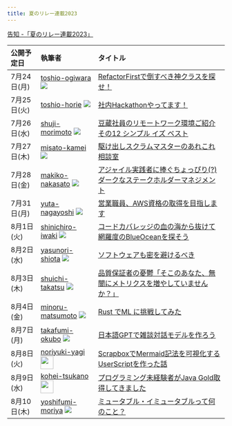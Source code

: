 ```yaml
---
title: 夏のリレー連載2023
---
```


[告知 -「夏のリレー連載2023」](/blogs/2023/07/19/announce-summer-relay/)

| 公開予定日 | 執筆者                                                                                                                       | タイトル |
|:-------|:--------------------------------------------------------------------------------------------------------------------------|:---------|
| 7月24日(月) | [toshio-ogiwara](/authors/toshio-ogiwara/) <img src="https://github.com/ogiwarat.png?size=30" />                          | [RefactorFirstで倒すべき神クラスを探せ！](/blogs/2023/07/24/refactorfirst/) |
| 7月25日(火) | [toshio-horie](/authors/toshio-horie/) <img src="https://github.com/toshio-horie.png?size=30" />                          | [社内Hackathonやってます！](/blogs/2023/07/25/hackathon/) |
| 7月26日(水) | [shuji-morimoto](/authors/shuji-morimoto/) <img src="https://github.com/shuji-morimoto.png?size=30" />                    | [豆蔵社員のリモートワーク環境ご紹介 その12 シンプル イズ ベスト](/blogs/2023/07/26/remote-env012/) |
| 7月27日(木) | [misato-kamei](/authors/misato-kamei/) <img src="https://github.com/misato-kamei.png?size=30" />                          | [駆け出しスクラムマスターのあれこれ相談室](/blogs/2023/07/27/consultation-for-fledgling-scrum-masters/) |
| 7月28日(金) | [makiko-nakasato](/authors/makiko-nakasato/) <img src="https://github.com/makiko-nakasato.png?size=30" />                 | [アジャイル実践者に捧ぐちょっぴり(?)ダークなステークホルダーマネジメント](/blogs/2023/07/28/stakeholder/) |
| 7月31日(月) | [yuta-nagayoshi](/authors/yuta-nagayoshi/) <img src="https://github.com/mame-nagayoshi.png?size=30" />                    | [営業職員、AWS資格の取得を目指します](/blogs/2023/07/31/sales-staff-aws/) |
| 8月1日(火) | [shinichiro-iwaki](/authors/shinichiro-iwaki/) <img src="https://github.com/shinichiro-iwaki.png?size=30" />              | [コードカバレッジの血の海から抜けて網羅度のBlueOceanを探そう](/blogs/2023/08/01/coverage-pattern/) |
| 8月2日(水) | [yasunori-shiota](/authors/yasunori-shiota/) <img src="https://github.com/shiota.png?size=30" />                          | [ソフトウェアも密を避けるべき](/blogs/2023/08/02/software-coupling/) |
| 8月3日(木) | [shuichi-takatsu](/authors/shuichi-takatsu/) <img src="https://github.com/shuichi-takatsu.png?size=30" />                 | [品質保証者の憂鬱「そこのあなた、無闇にメトリクスを増やしていませんか？」](/blogs/2023/08/03/melancholy-of-qaer-07/) |
| 8月4日(金) | [minoru-matsumoto](/authors/minoru-matsumoto/) <img src="https://github.com/minosys3.png?size=30" />                      | [Rust でML に挑戦してみた](/blogs/2023/08/04/ml-challenge-by-rust/) |
| 8月7日(月) | [takafumi-okubo](/authors/takafumi-okubo/) <img src="https://github.com/TakOkubo.png?size=30" />                          | [日本語GPTで雑談対話モデルを作ろう](/blogs/2023/08/07/llm_chat_model/) |
| 8月8日(火) | [noriyuki-yagi](/authors/noriyuki-yagi/) <img src="https://github.com/NoriyukiYagi.png?size=30" width="30" height="30" /> | [ScrapboxでMermaid記法を可視化するUserScriptを作った話](/blogs/2023/08/08/mermaid-in-scrapbox/) |
| 8月9日(水) | [kohei-tsukano](/authors/kohei-tsukano/) <img src="https://github.com/KoheiTsukano.png?size=30" width="30" height="30" /> | [プログラミング未経験者がJava Gold取得してきました](/blogs/2023/08/09/java-gold/) |
| 8月10日(木) | [yoshifumi-moriya](/authors/yoshifumi-moriya/) <img src="https://github.com/morya-530.png?size=30" />                     | [ミュータブル・イミュータブルって何のこと？](/blogs/2023/08/10/mutable-immutable/) |
